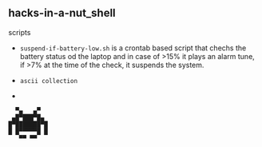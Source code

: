 ## hacks-in-a-nut_shell
scripts 

- `suspend-if-battery-low.sh`  is a crontab based script that chechs the battery status od the laptop and in case of >15% it plays an alarm tune, if >7% at the time of the check, it suspends the system. 

- `ascii collection`





















- 
                 
      ▀▄   ▄▀     
     ▄█▀███▀█▄    
    █▀███████▀█   
    █ █▀▀▀▀▀█ █   
       ▀▀ ▀▀ 


